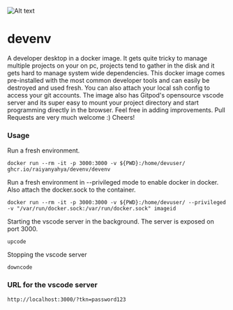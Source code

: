 
![Alt text](https://i.ibb.co/zQ05SGX/devenv.png "devenv")
# devenv
A developer desktop in a docker image. It gets quite tricky to manage multiple projects on your on pc, projects tend to gather in the disk and it gets hard to manage system wide dependencies. This docker image comes pre-installed with the most common developer tools and can easily be destroyed and used fresh. You can also attach your local ssh config to access your git accounts. The image also has Gitpod's opensource vscode server and its super easy to mount your project directory and start programming directly in the browser.
Feel free in adding improvements. Pull Requests are very much welcome :)
Cheers!

### Usage

Run a fresh environment.
```
docker run --rm -it -p 3000:3000 -v ${PWD}:/home/devuser/  ghcr.io/raiyanyahya/devenv/devenv
```

Run a fresh environment in --privileged mode to enable docker in docker. Also attach the docker.sock to the container.
```
docker run --rm -it -p 3000:3000 -v ${PWD}:/home/devuser/ --privileged -v "/var/run/docker.sock:/var/run/docker.sock" imageid
```

Starting the vscode server in the background. The server is exposed on port 3000.
```
upcode
```

Stopping the vscode server
```
downcode
```

### URL for the vscode server
```
http://localhost:3000/?tkn=password123
```
